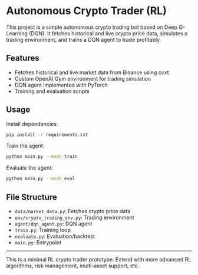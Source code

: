 # Autonomous Crypto Trader (RL)

This project is a simple autonomous crypto trading bot based on Deep Q-Learning (DQN). It fetches historical and live crypto price data, simulates a trading environment, and trains a DQN agent to trade profitably.

## Features
- Fetches historical and live market data from Binance using ccxt
- Custom OpenAI Gym environment for trading simulation
- DQN agent implemented with PyTorch
- Training and evaluation scripts

## Usage

Install dependencies:
```bash
pip install -r requirements.txt
```

Train the agent:
```bash
python main.py --mode train
```

Evaluate the agent:
```bash
python main.py --mode eval
```

## File Structure
- `data/market_data.py`: Fetches crypto price data
- `env/crypto_trading_env.py`: Trading environment
- `agent/dqn_agent.py`: DQN agent
- `train.py`: Training loop
- `evaluate.py`: Evaluation/backtest
- `main.py`: Entrypoint

---
This is a minimal RL crypto trader prototype. Extend with more advanced RL algorithms, risk management, multi-asset support, etc.
